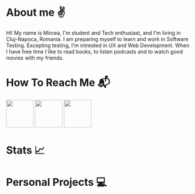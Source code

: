 # About me :v:

Hi! My name is Mircea, I'm student and Tech enthusiast, and I'm living in Cluj-Napoca, Romania. I am preparing myself to learn and work in Software Testing. Excepting testing, I'm intrested in UX and Web Development. When I have free time I like to read books, to listen podcasts and to watch good movies with my friends.





# How To Reach Me :mailbox_with_mail:
<a href="https://www.linkedin.com/in/mirceamacarie/"><img src="https://user-images.githubusercontent.com/115346533/210137701-8de326f3-58e2-4d99-90da-5e10f17525a8.png" width="75" height= "75"/></a>     <a href="https://www.facebook.com/mirceagabriel.macarie"><img src="https://user-images.githubusercontent.com/115346533/210137766-7aac843f-2d47-4a72-9072-bb965f9c2f06.png" width="75" height= "75"/></a>     <a href="mailto:mirceagabriel.macarie@gmail.com"><img src="https://user-images.githubusercontent.com/115346533/210137858-75ba249f-b3b1-4a67-97d0-c3df6c828320.png" width="auto" height= "75"/></a>     




# Stats :chart_with_upwards_trend:




# Personal Projects :computer:



